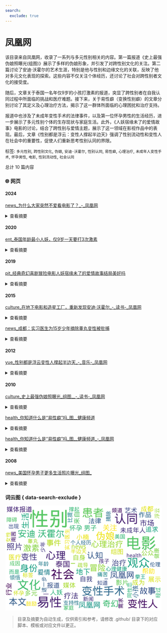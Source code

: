 ```yaml
---
search:
  exclude: true
---
```



# 凤凰网

该目录来自凤凰网，收录了一系列与多元性别相关的内容。第一篇报道《史上最强伪娘照曝光(组图)》展示了多样的伪娘形象，并引发了对跨性别文化的关注。第二篇讨论了安迪·沃霍尔的艺术生涯，特别是他与性别和边缘文化的关联，反映了他对多元文化表现的探索。这些内容不仅关注个体经历，还讨论了社会对跨性别者文化的接受度。

随后，文章关于泰国一名年仅9岁的小孩打激素的报道，突显了跨性别者在自我认同过程中所面临的挑战和医疗难题。接下来，关于易性癖（变换性别癖）的文章分别讨论了其定义及心理治疗方法，揭示了这一群体所面临的心理困扰和治疗支持。

报道中也涉及了未成年变性手术的法律事件，以及第一位怀孕男性的生活经历，进一步展示了多元性别个体的生存现状与家庭生活。此外，《人妖宿缘未了的爱情故事》电影的讨论，结合了跨性别与爱情主题，展示了这一领域在影视作品中的表现。最后，文章《性别都是浮云：变性人撑起半边天》强调了性别流动性和变性人在社会中的重要性，促使人们重新思考性别认同的界限。


标签: `多元性别`, `跨性别文化`, `伪娘`, `安迪·沃霍尔`, `性别认同`, `易性癖`, `心理治疗`, `未成年人变性手术`, `怀孕男性`, `电影`, `性别流动性`, `社会认同`


总计 10 篇内容



### 🌐 网页


#### 2024



[news_为什么大家突然不爱看电影了？_-_凤凰网](news_为什么大家突然不爱看电影了？_-_凤凰网.md)<details><summary>查看摘要</summary>

本文探讨了近年来中国电影市场的变化，分析了观众观看电影意愿下降的原因。通过实例和数据，文章指出观众的观影习惯正在发生改变，尤其是随着短视频和网络内容的普及，越来越多的观众选择在家观看内容，而不愿进影院。文章提到，2024年国庆档票房的低迷，以及过去暑期档的失利，反映了观众对电影质量和话题性的挑剔。此次研究还提及了许多观众对于老龄化电影创作者的厌倦，认为如今的电影缺乏新意。最后，文中多次强调市场需要想要与年轻观众产生共鸣的新鲜创作，并且指出电影市场的冷静也是行业内部竞争和自我提升的好时机。
</details>



#### 2020



[ent_泰国年龄最小人妖，仅9岁一天要打3次激素](ent_泰国年龄最小人妖，仅9岁一天要打3次激素.md)<details><summary>查看摘要</summary>

本文讨论了泰国一名年仅9岁的小孩因其性别认同而打激素进行身体过渡的故事。文章强调了这位小孩在生活中面对的挑战和社会的偏见，同时展现了他勇敢追求自我认同的决心。文章中提到，这名小孩每天需要接受三次激素治疗，这不仅反映了他对自身身份的坚定信念，也揭示了跨性别者在求身份认同过程中所面临的医疗难题。故事发生在泰国，由凤凰网于2020年4月14日发布，并在社交媒体上引起了广泛关注。
</details>



#### 2019



[pit_经典奇幻喜剧冒险电影人妖宿缘未了的爱情故事结局美好吗](pit_经典奇幻喜剧冒险电影人妖宿缘未了的爱情故事结局美好吗.md)<details><summary>查看摘要</summary>

这是一篇关于经典奇幻喜剧冒险电影《人妖宿缘未了的爱情故事》的资讯文章，探讨了影片的情节和主题，尤其是跨性别与爱情之间的关系。文章中提到，这部电影以其独特的奇幻元素和冒险情节吸引了大量观众，至今播放量已达到142.9万。文章包含了一些重要的图片，并提供了媒体声明，强调所有作品内容均由用户上传，平台仅提供信息存储空间服务。此外，文章在内容的末尾附上了与影片相关的重要标签，如“跨性别”，“爱情”，“电影”，“奇幻”和“冒险”。
</details>



#### 2015



[culture_在地下电影和造星工厂，重新发现安迪·沃霍尔_-_读书-_凤凰网](culture_在地下电影和造星工厂，重新发现安迪·沃霍尔_-_读书-_凤凰网.md)<details><summary>查看摘要</summary>

本文讨论了安迪·沃霍尔作为地下电影人的艺术生涯，以及他在好莱坞文化中的影响与对名人的崇拜与造星活动。文章通过介绍安迪·沃霍尔的个人经历，展现了他从追星者到成为文化造星者的过程，以及他的实验性电影作品中所反映的性与边缘文化议题。文中提到的多个作品，如《吻》（Kiss）、《雀西女孩》（Chelsea Girl）等，展示了他对极简电影叙事的探索，以及如何通过重复与记录细微的日常变化，促使观众思考人与人之间的亲密关系。在安迪·沃霍尔的“工厂”期间，他也培养了许多著名的地下演员，特别是异装者Mario Montez，进一步对边缘文化的探讨进行了实践。文章最后提及了2015年在多伦多展出的一次专题展览，重现了安迪·沃霍尔的艺术影响力及其对现代文化的贡献。
</details>




[news_成都：实习医生为15岁少年摘除睾丸变性被批捕](news_成都：实习医生为15岁少年摘除睾丸变性被批捕.md)<details><summary>查看摘要</summary>

该文件报道了一个涉及未成年变性手术的法律事件。在2015年9月，成都的实习医生田某被逮捕，原因是他在没有医师执业证书的情况下，为一名15岁少年小楠进行了睾丸摘除手术，导致小楠受到了二级重伤。小楠一直以来希望能成为女性，并长期服用抑制雄性激素的药物。这一事件引发了公众对变性手术法律法规的关注及对未成年人权益的保护讨论。根据卫生部的相关规定，进行变性手术的患者年龄必须大于20岁，并且需要经过严格的心理、精神评估。该事件反映出医疗行业中存在的伦理和法律问题，以及对未成年人变性需求的敏感性和复杂性。
</details>



#### 2012



[yue_性别都是浮云变性人撑起半边天_-_音乐-_凤凰网](yue_性别都是浮云变性人撑起半边天_-_音乐-_凤凰网.md)<details><summary>查看摘要</summary>

该文件是来自凤凰网的一篇文章，标题为《性别都是浮云：变性人撑起半边天》。文章主要描述了变性人在社会中的位置和角色，探讨了性别身份的流动性与社会认同。文中提到了变性人拳王巴林亚的例子，以及他在泰国影片《美丽拳王》发布会上出现的情况。这不仅展示了变性人在体育界的成就，也反映出他们在媒体与公众视野中的能见度。文章通过讲述变性人的故事，试图打破对性别的传统认知，强调性别并不是一个固定的身份，而是一种可以流动和转变的状态。同时，该文件也包含了一些与变性人相关的标签和源链接，提供了进一步阅读的机会。
</details>



#### 2010



[culture_史上最强伪娘照曝光_组图__-_读书-_凤凰网](culture_史上最强伪娘照曝光_组图__-_读书-_凤凰网.md)<details><summary>查看摘要</summary>

本文是来自凤凰网的一篇报道，标题为《史上最强伪娘照曝光(组图)》，发布于2010年6月29日。文章中包含了一组关于伪娘的照片，展示了不同风格和装扮的伪娘形象，强调了他们在文化中的表现与社会的接受度。作者王勇通过这组照片，引发了公众对跨性别文化和伪娘现象的关注。文章内容反映了当时社会对跨性别者的认知及其文化表现，同时也借助图片传达了伪娘群体在自我表达和认同过程中的多样性。
</details>




[health_你知道什么是“易性癖”吗_图__健康频道](health_你知道什么是“易性癖”吗_图__健康频道.md)<details><summary>查看摘要</summary>

本文讨论了易性癖（亦称为变换性别癖或性别转换症），一种心理状态，其中个人在心理上否定自己的性别，认为自己的生理性别与性别认同不符。文章详细描述了易性癖的定义、成因、表现及与其他性别相关症状（如同性恋和异装癖）的区别。易性癖患者对自身生理性别的强烈不满，可能会追求通过外科手术或激素治疗来改变自己的性别特征。相比于异装癖，易性癖者在穿着异性服装时并不追求性兴奋，而是源于心理上的需求。最后，文章警告易性癖患者常常面临的心理挑战，如抑郁与自杀倾向。
</details>




[health_你知道什么是“易性癖”吗_图__健康频道_-_凤凰网](health_你知道什么是“易性癖”吗_图__健康频道_-_凤凰网.md)<details><summary>查看摘要</summary>

本文讨论了易性癖的心理治疗方法，指出易性癖是一种性别身份识别障碍，患者可能在心理上经历痛苦。文章详细介绍了四种治疗方式，包括支持性心理治疗、认知领悟疗法、疏导疗法和变性手术。支持性心理治疗强调医患关系的重要性，帮助患者表达内心的痛苦、获得理解和关心。认知领悟疗法则鼓励患者确认自身问题、接受现实和调整情绪。疏导疗法帮助患者认识易性癖的成因和危害，并鼓励患者建立勇气和信心。变性手术虽能某种程度上平衡患者的心理状态，但也须谨慎对待，由于可能出现术后悔意，需依赖心理治疗作为更为可靠的支持。
</details>



#### 2008



[news_美国怀孕男子更多生活照片曝光_组图_](news_美国怀孕男子更多生活照片曝光_组图_.md)<details><summary>查看摘要</summary>

这篇文章来自凤凰网，报道了美国一位怀孕男子比提的生活照片与故事。比提在变性手术后与恋人南茜结婚，并为帮助南茜解决不孕问题而怀上了孩子。文章中提到，比提原为女性，经过变性手术后怀孕，成为第一位在美怀孕的变性男性。文章包括了比提和南茜的生活照片，以及对于他们未来孩子的期待。这则新闻不仅关注了比提的个人经历，也反映了多元性别人士的生存现状及家庭生活。
</details>




### 词云图 { data-search-exclude }

![./凤凰网摘要词云图](abstracts_wordcloud.png)


> 目录及摘要为自动生成，仅供索引和参考，请修改 .github/ 目录下的对应脚本、模板或对应文件以更正。
